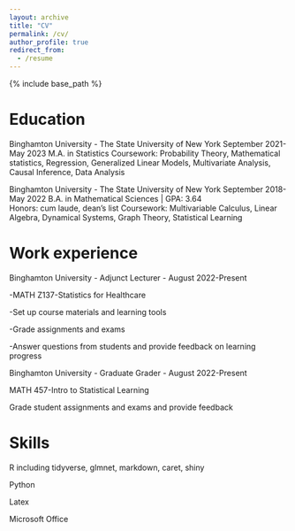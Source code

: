 ```yaml
---
layout: archive
title: "CV"
permalink: /cv/
author_profile: true
redirect_from:
  - /resume
---
```


{% include base_path %}

Education
======
Binghamton University - The State University of New York		September 2021- May 2023
M.A. in Statistics
Coursework: Probability Theory, Mathematical statistics, Regression, Generalized Linear Models, Multivariate Analysis, Causal Inference, Data Analysis

Binghamton University - The State University of New York  		September 2018-May 2022
B.A. in Mathematical Sciences | GPA: 3.64					
Honors: cum laude, dean’s list
Coursework: Multivariable Calculus, Linear Algebra, Dynamical Systems, Graph Theory, Statistical Learning


Work experience
======
Binghamton University - Adjunct Lecturer - August 2022-Present	

-MATH Z137-Statistics for Healthcare			

-Set up course materials and learning tools

-Grade assignments and exams

-Answer questions from students and provide feedback on learning progress


Binghamton University - Graduate Grader - August 2022-Present

MATH 457-Intro to Statistical Learning				

Grade student assignments and exams and provide feedback	


  
Skills
======
R including tidyverse, glmnet, markdown, caret, shiny

Python

Latex

Microsoft Office


